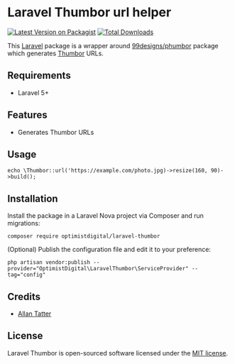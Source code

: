 # Laravel Thumbor url helper

[![Latest Version on Packagist](https://img.shields.io/packagist/v/optimistdigital/laravel-thumbor.svg?style=flat-square)](https://packagist.org/packages/optimistdigital/laravel-thumbor)
[![Total Downloads](https://img.shields.io/packagist/dt/optimistdigital/laravel-thumbor.svg?style=flat-square)](https://packagist.org/packages/optimistdigital/laravel-thumbor)

This [Laravel](https://laravel.com) package is a wrapper around [99designs/phumbor](https://github.com/99designs/phumbor) package which generates [Thumbor](https://thumbor.readthedocs.io/) URLs.

## Requirements

- Laravel 5+

## Features

- Generates Thumbor URLs

## Usage

```
echo \Thumbor::url('https://example.com/photo.jpg)->resize(160, 90)->build();
```

## Installation

Install the package in a Laravel Nova project via Composer and run migrations:

```
composer require optimistdigital/laravel-thumbor
```

(Optional) Publish the configuration file and edit it to your preference:

```
php artisan vendor:publish --provider="OptimistDigital\LaravelThumbor\ServiceProvider" --tag="config"
```

## Credits

- [Allan Tatter](https://github.com/allantatter)

## License

Laravel Thumbor is open-sourced software licensed under the [MIT license](LICENSE.md).
